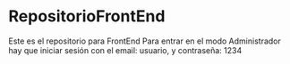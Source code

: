 # RepositorioFrontEnd
Este es el repositorio para FrontEnd
Para entrar en el modo Administrador hay que iniciar sesión con el email: usuario, 
y contraseña: 1234
